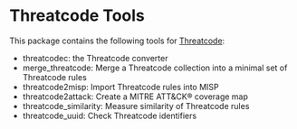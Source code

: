 # Threatcode Tools

This package contains the following tools for [Threatcode](https://github.com/threatcode/threatcode):

* threatcodec: the Threatcode converter
* merge_threatcode: Merge a Threatcode collection into a minimal set of Threatcode rules
* threatcode2misp: Import Threatcode rules into MISP
* threatcode2attack: Create a MITRE ATT&CK® coverage map
* threatcode_similarity: Measure similarity of Threatcode rules
* threatcode_uuid: Check Threatcode identifiers